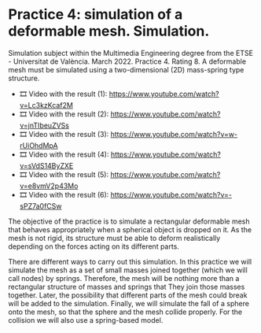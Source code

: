 ﻿# Practice 4: simulation of a deformable mesh. Simulation.

 Simulation subject within the Multimedia Engineering degree from the ETSE - Universitat de València. March 2022. Practice 4. Rating 8. A deformable mesh must be simulated using a two-dimensional (2D) mass-spring type structure.

 - 🎞️ Video with the result (1): https://www.youtube.com/watch?v=Lc3kzKcaf2M
 - 🎞️ Video with the result (2): https://www.youtube.com/watch?v=jnTIbeuZVSs
 - 🎞️ Video with the result (3): https://www.youtube.com/watch?v=w-rUiOhdMpA
 - 🎞️ Video with the result (4): https://www.youtube.com/watch?v=sVdS14ByZXE
 - 🎞️ Video with the result (5): https://www.youtube.com/watch?v=e8vmV2p43Mo
 - 🎞️ Video with the result (6): https://www.youtube.com/watch?v=-sPZ7a0fCSw
 
 The objective of the practice is to simulate a rectangular deformable mesh that behaves appropriately when a spherical object is dropped on it. As the mesh is not rigid, its structure must be able to deform realistically depending on the forces acting on its different parts.

There are different ways to carry out this simulation. In this practice we will simulate the mesh as a set of small masses joined together (which we will call nodes) by springs. Therefore, the mesh will be nothing more than a rectangular structure of masses and springs that
They join those masses together. Later, the possibility that different parts of the mesh could break will be added to the simulation. Finally, we will simulate the fall of a sphere onto the mesh, so that the sphere and the mesh collide properly. For the collision we will also use a spring-based model.
